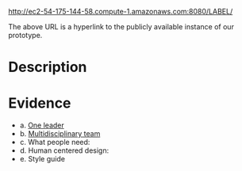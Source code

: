 http://ec2-54-175-144-58.compute-1.amazonaws.com:8080/LABEL/

The above URL is a hyperlink to the publicly available instance of our prototype.

# Description #

# Evidence #

* a. [One leader](https://projects.semanticbits.com/confluence/display/LABEL/Team)
* b. [Multidisciplinary team](https://projects.semanticbits.com/confluence/display/LABEL/Team)
* c. What people need: 
* d. Human centered design: 
* e. Style guide
